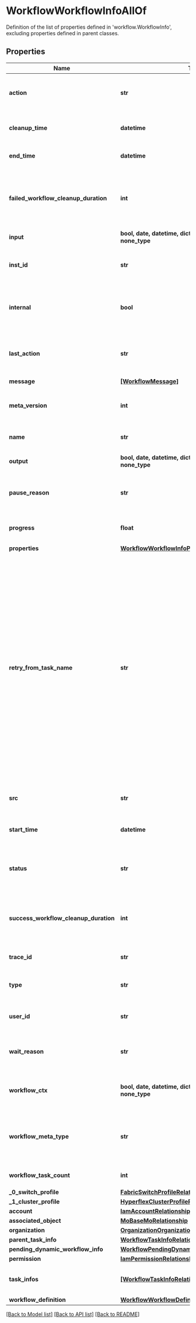 # WorkflowWorkflowInfoAllOf

Definition of the list of properties defined in 'workflow.WorkflowInfo', excluding properties defined in parent classes.
## Properties
Name | Type | Description | Notes
------------ | ------------- | ------------- | -------------
**action** | **str** | The action of the workflow such as start, cancel, retry, pause. | [optional]  if omitted the server will use the default value of "None"
**cleanup_time** | **datetime** | The time when the workflow info will be removed from database. | [optional] [readonly] 
**end_time** | **datetime** | The time when the workflow reached a final state. | [optional] [readonly] 
**failed_workflow_cleanup_duration** | **int** | The duration in hours after which the workflow info for failed, terminated or timed out workflow will be removed from database. | [optional] 
**input** | **bool, date, datetime, dict, float, int, list, str, none_type** | All the given inputs for the workflow. | [optional] 
**inst_id** | **str** | A workflow instance Id which is the unique identified for the workflow execution. | [optional] [readonly] 
**internal** | **bool** | Denotes if this workflow is internal and should be hidden from user view of running workflows. | [optional] 
**last_action** | **str** | The last action that was issued on the workflow is saved in this field. | [optional] [readonly]  if omitted the server will use the default value of "None"
**message** | [**[WorkflowMessage]**](WorkflowMessage.md) |  | [optional] 
**meta_version** | **int** | Version of the workflow metadata for which this workflow execution was started. | [optional] 
**name** | **str** | A name of the workflow execution instance. | [optional] 
**output** | **bool, date, datetime, dict, float, int, list, str, none_type** | All the generated outputs for the workflow. | [optional] [readonly] 
**pause_reason** | **str** | Denotes the reason workflow is in paused status. | [optional]  if omitted the server will use the default value of "None"
**progress** | **float** | This field indicates percentage of workflow task execution. | [optional] [readonly] 
**properties** | [**WorkflowWorkflowInfoProperties**](WorkflowWorkflowInfoProperties.md) |  | [optional] 
**retry_from_task_name** | **str** | This field is applicable when Retry action is issued for a workflow which is in a final state. When this field is not specified then the workflow will retry from the start of the workflow. When this field is specified then the workflow will be retried from the specified task. The field should carry the task name which is the unique name of the task within the workflow. The task name must be one of the tasks that completed or failed in the previous run, you cannot retry a workflow from a task which wasn&#39;t run in the previous iteration. | [optional] 
**src** | **str** | The source microservice name which is the owner for this workflow. | [optional] [readonly] 
**start_time** | **datetime** | The time when the workflow was started for execution. | [optional] [readonly] 
**status** | **str** | A status of the workflow (RUNNING, WAITING, COMPLETED, TIME_OUT, FAILED). | [optional] [readonly] 
**success_workflow_cleanup_duration** | **int** | The duration in hours after which the workflow info for successful workflow will be removed from database. | [optional] 
**trace_id** | **str** | The trace id to keep track of workflow execution. | [optional] [readonly] 
**type** | **str** | A type of the workflow (serverconfig, ansible_monitoring). | [optional] [readonly] 
**user_id** | **str** | The user identifier which indicates the user that started this workflow. | [optional] [readonly] 
**wait_reason** | **str** | Denotes the reason workflow is in waiting status. | [optional]  if omitted the server will use the default value of "None"
**workflow_ctx** | **bool, date, datetime, dict, float, int, list, str, none_type** | The workflow context which contains initiator and target information. | [optional] 
**workflow_meta_type** | **str** | The type of workflow meta. Derived from the workflow meta that is used to launch this workflow instance. | [optional]  if omitted the server will use the default value of "SystemDefined"
**workflow_task_count** | **int** | Total number of workflow tasks in this workflow. | [optional] [readonly] 
**_0_switch_profile** | [**FabricSwitchProfileRelationship**](FabricSwitchProfileRelationship.md) |  | [optional] 
**_1_cluster_profile** | [**HyperflexClusterProfileRelationship**](HyperflexClusterProfileRelationship.md) |  | [optional] 
**account** | [**IamAccountRelationship**](IamAccountRelationship.md) |  | [optional] 
**associated_object** | [**MoBaseMoRelationship**](MoBaseMoRelationship.md) |  | [optional] 
**organization** | [**OrganizationOrganizationRelationship**](OrganizationOrganizationRelationship.md) |  | [optional] 
**parent_task_info** | [**WorkflowTaskInfoRelationship**](WorkflowTaskInfoRelationship.md) |  | [optional] 
**pending_dynamic_workflow_info** | [**WorkflowPendingDynamicWorkflowInfoRelationship**](WorkflowPendingDynamicWorkflowInfoRelationship.md) |  | [optional] 
**permission** | [**IamPermissionRelationship**](IamPermissionRelationship.md) |  | [optional] 
**task_infos** | [**[WorkflowTaskInfoRelationship], none_type**](WorkflowTaskInfoRelationship.md) | An array of relationships to workflowTaskInfo resources. | [optional] [readonly] 
**workflow_definition** | [**WorkflowWorkflowDefinitionRelationship**](WorkflowWorkflowDefinitionRelationship.md) |  | [optional] 

[[Back to Model list]](../README.md#documentation-for-models) [[Back to API list]](../README.md#documentation-for-api-endpoints) [[Back to README]](../README.md)



